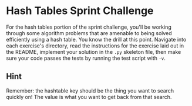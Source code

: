 # Hash Tables Sprint Challenge

For the hash tables portion of the sprint challenge, you'll be working
through some algorithm problems that are amenable to being solved
efficiently using a hash table. You know the drill at this point.
Navigate into each exercise's directory, read the instructions for the
exercise laid out in the README, implement your solution in the `.py`
skeleton file, then make sure your code passes the tests by running the
test script with `-v`.


## Hint

Remember: the hashtable key should be the thing you want to search
quickly on! The value is what you want to get back from that search.